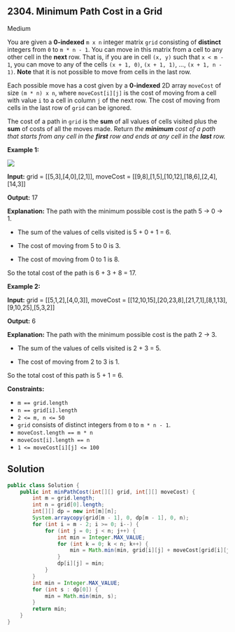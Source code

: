 ## 2304\. Minimum Path Cost in a Grid

Medium

You are given a **0-indexed** `m x n` integer matrix `grid` consisting of **distinct** integers from `0` to `m * n - 1`. You can move in this matrix from a cell to any other cell in the **next** row. That is, if you are in cell `(x, y)` such that `x < m - 1`, you can move to any of the cells `(x + 1, 0)`, `(x + 1, 1)`, ..., `(x + 1, n - 1)`. **Note** that it is not possible to move from cells in the last row.

Each possible move has a cost given by a **0-indexed** 2D array `moveCost` of size `(m * n) x n`, where `moveCost[i][j]` is the cost of moving from a cell with value `i` to a cell in column `j` of the next row. The cost of moving from cells in the last row of `grid` can be ignored.

The cost of a path in `grid` is the **sum** of all values of cells visited plus the **sum** of costs of all the moves made. Return _the **minimum** cost of a path that starts from any cell in the **first** row and ends at any cell in the **last** row._

**Example 1:**

![](https://assets.leetcode.com/uploads/2022/04/28/griddrawio-2.png)

**Input:** grid = \[\[5,3],[4,0],[2,1]], moveCost = \[\[9,8],[1,5],[10,12],[18,6],[2,4],[14,3]]

**Output:** 17

**Explanation:** The path with the minimum possible cost is the path 5 -> 0 -> 1.

- The sum of the values of cells visited is 5 + 0 + 1 = 6.

- The cost of moving from 5 to 0 is 3.

- The cost of moving from 0 to 1 is 8.

So the total cost of the path is 6 + 3 + 8 = 17.

**Example 2:**

**Input:** grid = \[\[5,1,2],[4,0,3]], moveCost = \[\[12,10,15],[20,23,8],[21,7,1],[8,1,13],[9,10,25],[5,3,2]]

**Output:** 6

**Explanation:** The path with the minimum possible cost is the path 2 -> 3.

- The sum of the values of cells visited is 2 + 3 = 5.

- The cost of moving from 2 to 3 is 1.

So the total cost of this path is 5 + 1 = 6.

**Constraints:**

*   `m == grid.length`
*   `n == grid[i].length`
*   `2 <= m, n <= 50`
*   `grid` consists of distinct integers from `0` to `m * n - 1`.
*   `moveCost.length == m * n`
*   `moveCost[i].length == n`
*   `1 <= moveCost[i][j] <= 100`

## Solution

```java
public class Solution {
    public int minPathCost(int[][] grid, int[][] moveCost) {
        int m = grid.length;
        int n = grid[0].length;
        int[][] dp = new int[m][n];
        System.arraycopy(grid[m - 1], 0, dp[m - 1], 0, n);
        for (int i = m - 2; i >= 0; i--) {
            for (int j = 0; j < n; j++) {
                int min = Integer.MAX_VALUE;
                for (int k = 0; k < n; k++) {
                    min = Math.min(min, grid[i][j] + moveCost[grid[i][j]][k] + dp[i + 1][k]);
                }
                dp[i][j] = min;
            }
        }
        int min = Integer.MAX_VALUE;
        for (int s : dp[0]) {
            min = Math.min(min, s);
        }
        return min;
    }
}
```